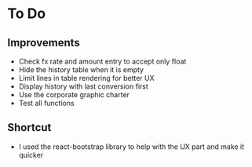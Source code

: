 # To Do

## Improvements

- Check fx rate and amount entry to accept only float
- Hide the history table when it is empty
- Limit lines in table rendering for better UX
- Display history with last conversion first
- Use the corporate graphic charter
- Test all functions

## Shortcut

- I used the react-bootstrap library to help with the UX part and make it quicker
